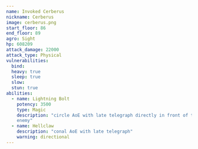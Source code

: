 ```yaml
---
name: Invoked Cerberus
nickname: Cerberus
image: cerberus.png
start_floor: 86
end_floor: 89
agro: Sight
hp: 608209
attack_damage: 22000
attack_type: Physical
vulnerabilities:
  bind: 
  heavy: true
  sleep: true
  slow: 
  stun: true
abilities:
  - name: Lightning Bolt
    potency: 3500
    type: Magic
    description: "circle AoE with late telegraph directly in front of the
    enemy"
  - name: Hellclaw
    description: "conal AoE with late telegraph"
    warning: directional
---
```

